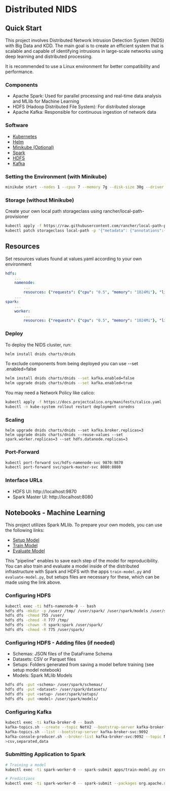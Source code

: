 # Distributed NIDS

## Quick Start
This project involves Distributed Network Intrusion Detection System (NIDS) with Big Data and KDD. The main goal is to create an efficient system that is scalable and capable of identifying intrusions in large-scale networks using deep learning and distributed processing.

It is recommended to use a Linux environment for better compatibility and performance.

### Components
- Apache Spark: Used for parallel processing and real-time data analysis and MLlib for Machine Learning
- HDFS (Hadoop Distributed File System): For distributed storage
- Apache Kafka: Responsible for continuous ingestion of network data

### Software
- [Kubernetes](https://kubernetes.io/)
- [Helm](https://helm.sh/)
- [Minikube (Optional)](https://minikube.sigs.k8s.io/)
- [Spark](https://spark.apache.org/)
- [HDFS](https://hadoop.apache.org/)
- [Kafka](https://kafka.apache.org/)

### Setting the Environment (with Minikube)
```bash
minikube start --nodes 1 --cpus 7 --memory 7g --disk-size 30g --driver hyperv --profile dnids
```

### Storage (without Minikube)
Create your own local path storageclass using rancher/local-path-provisioner
```bash
kubectl apply -f https://raw.githubusercontent.com/rancher/local-path-provisioner/master/deploy/local-path-storage.yaml
kubectl patch storageclass local-path -p '{"metadata": {"annotations":{"storageclass.kubernetes.io/is-default-class":"true"}}}'
```

## Resources
Set resources values found at values.yaml according to your own environment
```yaml
hdfs:
    ...
    namenode:
        ...
        resources: {"requests": {"cpu": "0.5", "memory": "1024Mi"}, "limits": {"cpu": "1", "memory": "2048Mi"}}
    ...
spark:
    ...
    worker:
        ...
        resources: {"requests": {"cpu": "0.5", "memory": "1024Mi"}, "limits": {"cpu": "2.0", "memory": "2048Mi"}}
```

### Deploy
To deploy the NIDS cluster, run:
```bash
helm install dnids charts/dnids
```

To exclude components from being deployed you can use --set <component>.enabled=false
```bash
helm install dnids charts/dnids --set kafka.enabled=false
helm upgrade dnids charts/dnids --set kafka.enabled=true
```

You may need a Network Policy like calico:
```bash
kubectl apply -f https://docs.projectcalico.org/manifests/calico.yaml
kubectl -n kube-system rollout restart deployment coredns
```

### Scaling
```
helm upgrade dnids charts/dnids --set kafka.broker.replicas=3
helm upgrade dnids charts/dnids --reuse-values --set spark.worker.replicas=3 --set hdfs.datanode.replicas=3
```

### Port-Forward
```bash
kubectl port-forward svc/hdfs-namenode-svc 9870:9870
kubectl port-forward svc/spark-master-svc 8080:8080
```

### Interface URLs
- HDFS UI: http://localhost:9870
- Spark Master UI: http://localhost:8080

## Notebooks - Machine Learning
This project utilizes Spark MLlib. To prepare your own models, you can use the following links:
- [Setup Model](https://colab.research.google.com/drive/10v5uXBmioFk7bZeAtYbnHJ6-CS7OSq6U?usp=sharing)
- [Train Model](https://colab.research.google.com/drive/1V2kn61Jl1Hhnuv0KJpcvR3S6pqYt_2uE?usp=sharing)
- [Evaluate Model](https://colab.research.google.com/drive/1hrTI9o2uxjBrOD2hzKI_gn3sC5Rap-1Z?usp=sharing)

This "pipeline" enables to save each step of the model for reproducibility. You can also train and evaluate a model inside of the distributed
infrastructure with Spark and HDFS with the apps `train-model.py` and `evaluate-model.py`, but setups files are necessary for these, which can be
made using the link above.


### Configuring HDFS
```bash
kubectl exec -ti hdfs-namenode-0 -- bash
hdfs dfs -mkdir -p /user/ /tmp/ /user/spark/ /user/spark/models /user/spark/datasets/ /user/spark/schemas /user/spark/setups
hdfs dfs -chmod 755 /user/
hdfs dfs -chmod -R 777 /tmp/
hdfs dfs -chown -R spark:spark /user/spark/
hdfs dfs -chmod -R 775 /user/spark/
```

### Configuring HDFS - Adding files (if needed)
- Schemas: JSON files of the DataFrame Schema
- Datasets: CSV or Parquet files
- Setups: Folders generated from saving a model before training (see setup model notebook)
- Models: Spark MLlib Models

```bash
hdfs dfs -put <schema> /user/spark/schemas/
hdfs dfs -put <dataset> /user/spark/datasets/
hdfs dfs -put <setup> /user/spark/setups/
hdfs dfs -put <model> /user/spark/models/
```

### Configuring Kafka
```bash
kubectl exec -ti kafka-broker-0 -- bash
kafka-topics.sh --create --topic NetV2 --bootstrap-server kafka-broker-svc:9092
kafka-topics.sh --list --bootstrap-server kafka-broker-svc:9092
kafka-console-producer.sh --broker-list kafka-broker-svc:9092 --topic NetV2
>csv,separated,data
```

### Submitting Application to Spark
```bash
# Training a model
kubectl exec -ti spark-worker-0 -- spark-submit apps/train-model.py cross-validator --folds 2 -p 5 -s "setups/<setup_file>" -d "datasets/<dataset_file>" -o "models/<model_file>"

# Predictions
kubectl exec -ti spark-worker-0 -- spark-submit --packages org.apache.spark:spark-sql-kafka-0-10_2.12:3.5.1 apps/kafka-predictions.py -b kafka-broker-0.kafka-headless.default.svc.cluster.local:9092 -t NetV2 --model "models/<model_file>" --schema schemas/<schema_file>
```
